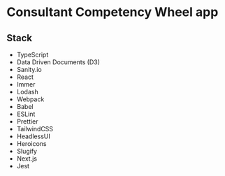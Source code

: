 # Consultant Competency Wheel app

## Stack
- TypeScript
- Data Driven Documents (D3)
- Sanity.io
- React
- Immer
- Lodash
- Webpack
- Babel
- ESLint
- Prettier
- TailwindCSS
- HeadlessUI
- Heroicons
- Slugify
- Next.js
- Jest
